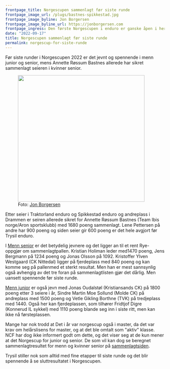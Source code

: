 ```yaml
---
frontpage_title: Norgescupen sammenlagt før siste runde
frontpage_image_url: /plugs/bastnes-spikkestad.jpg
frontpage_image_byline: Jon Borgersen
frontpage_image_byline_url: https://jonborgersen.com
frontpage_ingress: Den første Norgescupen i enduro er ganske åpen i herreklassene for junior og senior, mens kvinner senior allerede er avgjort før siste runde. Mange trodde det også var Norgescup for master, men det viser seg å ikke stemme.
date: "2022-09-17"
title: Norgescupen sammenlagt før siste runde
permalink: norgescup-for-siste-runde
---
```


Før siste runder i Norgescupen 2022 er det jevnt og spennende i menn junior og senior, mens Annette Røssum Bastnes allerede har sikret sammenlagt seieren i kvinner senior.

<figure class="text-image right">
  <img src="https://d1hoqbrdo21qk8.cloudfront.net/articles/bastnes-spikkestad.jpg" width="400" class="right">
    <figcaption class="byline">
      Foto: <a href="https://jonborgersen.com">Jon Borgersen</a>
    </figcaption>
</figure>
Etter seier i Traktorland enduro og Spikkestad enduro og andreplass i Drammen er seiren allerede sikret for Annette Røssum Bastnes (Team Ibis norge/Aron sportsklubb) med 1680 poeng sammenlagt. Lene Pettersen på andre har 900 poeng og siden seier gir 600 poeng er det hele avgjort før Trysil enduro.

I [Menn senior](/serie/615676283f67c332c8739a17b1bac659#Menn-senior) er det betydelig jevnere og det ligger an til et rent Rye-oppgjør om sammenlagtpallen. Kristian Holiman leder med1470 poeng, Jens Bergmann på 1234 poeng og Jonas Olsson på 1092. Kristoffer Ylven Westgaard (CK Nittedal) ligger på fjerdeplass med 840 poeng og kan komme seg på pallenmed et sterkt resultat. Men han er mest sannsynlig også avhengig av det tre foran på sammenlagtlisten gjør det dårlig. Men uansett spennende før siste runde.

[Menn junior](/serie/615676283f67c332c8739a17b1bac659#Menn-junior) er også jevn med Jonas Oudalstøl (Kristiansands CK) på 1800 poeng etter 3 seiere i år, Sindre Martin Moe Sollund (Molde CK) på andreplass med 1500 poeng og Vetle Gikling Borthne (TVK) på tredjeplass med 1440. Også her kan fjerdeplassen, som tilhører Fridtjof Digre (Konnerud IL sykkel) med 1110
poeng blande seg inn i siste ritt, men kan ikke nå førsteplassen.

Mange har nok trodd at Det i år var norgescup også i master, da det var krav om helårslisens for master, og at det ble omtalt som "aktiv" klasse. NCF har dog ikke informert godt om dette, og det viser seg at de kun mener at det Norgescup for junior og senior. De som vil kan dog se beregnet sammenlagtresultet for menn og kvinner senior på [sammenlagtsiden](/serie/615676283f67c332c8739a17b1bac659).

Trysil stiller nok som alltid med fine etapper til siste runde og det blir spennende å se sluttresultatet i Norgescupen.
